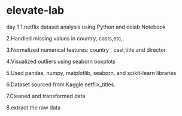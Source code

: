 # elevate-lab
day 1 1.netflix dataset analysis using Python and colab Notebook

2.Handled missing values in country, casts,etc,.

3.Normalized numerical features: country , cast,title and director.

4.Visualized outliers using seaborn boxplots

5.Used pandas, numpy, matplotlib, seaborn, and scikit-learn libraries

6.Dataset sourced from Kaggle netflix_titles.

7.Cleaned and transformed data

8.extract the raw data
